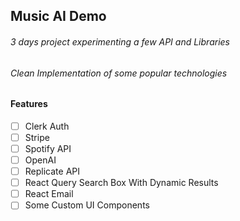 ## Music AI Demo

###### 3 days project experimenting a few API and Libraries

###### Clean Implementation of some popular technologies

#### Features

- [ ] Clerk Auth
- [ ] Stripe
- [ ] Spotify API
- [ ] OpenAI
- [ ] Replicate API
- [ ] React Query Search Box With Dynamic Results
- [ ] React Email
- [ ] Some Custom UI Components
